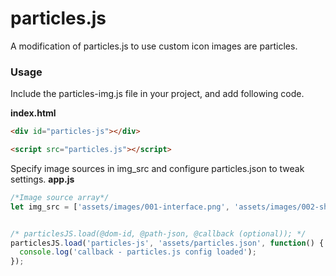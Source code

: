 # particles.js
A modification of particles.js to use custom icon images are particles.

### Usage
Include the particles-img.js file in your project, and add following code.

**index.html**
```html
<div id="particles-js"></div>

<script src="particles.js"></script>
```

Specify image sources in img_src and configure particles.json to tweak settings.
**app.js**
```javascript
/*Image source array*/
let img_src = ['assets/images/001-interface.png', 'assets/images/002-share.png', 'assets/images/003-key.png','assets/images/004-front.png','assets/images/005-reception.png','assets/images/006-bed.png','assets/images/007-hotel.png','assets/images/008-room.png','assets/images/009-like.png'];


/* particlesJS.load(@dom-id, @path-json, @callback (optional)); */
particlesJS.load('particles-js', 'assets/particles.json', function() {
  console.log('callback - particles.js config loaded');
});
```